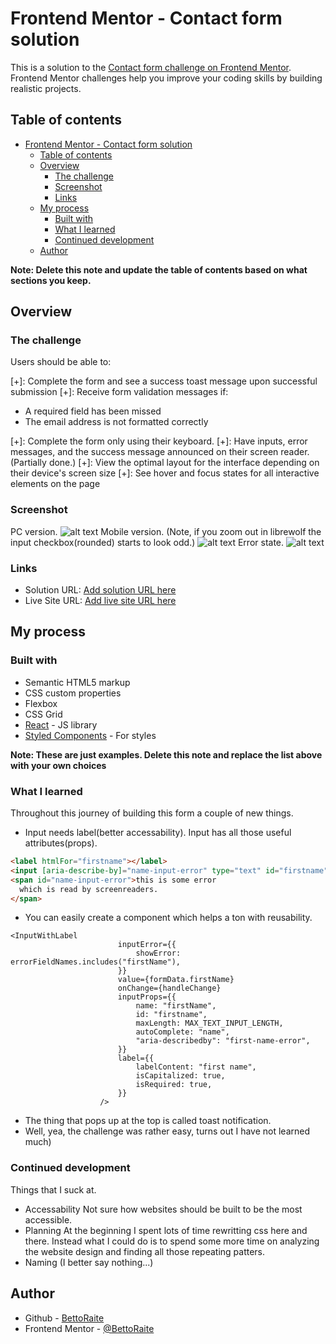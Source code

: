 # Frontend Mentor - Contact form solution

This is a solution to the [Contact form challenge on Frontend Mentor](https://www.frontendmentor.io/challenges/contact-form--G-hYlqKJj). Frontend Mentor challenges help you improve your coding skills by building realistic projects. 

## Table of contents

- [Frontend Mentor - Contact form solution](#frontend-mentor---contact-form-solution)
  - [Table of contents](#table-of-contents)
  - [Overview](#overview)
    - [The challenge](#the-challenge)
    - [Screenshot](#screenshot)
    - [Links](#links)
  - [My process](#my-process)
    - [Built with](#built-with)
    - [What I learned](#what-i-learned)
    - [Continued development](#continued-development)
  - [Author](#author)

**Note: Delete this note and update the table of contents based on what sections you keep.**

## Overview

### The challenge

Users should be able to:

[+]: Complete the form and see a success toast message upon successful submission
[+]: Receive form validation messages if:
  - A required field has been missed
  - The email address is not formatted correctly
  
[+]: Complete the form only using their keyboard.
[+]: Have inputs, error messages, and the success message announced on their screen reader. (Partially done.)
[+]: View the optimal layout for the interface depending on their device's screen size
[+]: See hover and focus states for all interactive elements on the page

### Screenshot
PC version.
![alt text](image.png)
Mobile version. (Note, if you zoom out in librewolf the input checkbox(rounded) starts to look odd.)
![alt text](image-1.png)
Error state.
![alt text](image-2.png)


### Links

- Solution URL: [Add solution URL here](https://github.com/BettoRaite/front-end-challenges/tree/master)
- Live Site URL: [Add live site URL here](https://contact-form-bettoraite.vercel.app/)

## My process

### Built with

- Semantic HTML5 markup
- CSS custom properties
- Flexbox
- CSS Grid
- [React](https://reactjs.org/) - JS library
- [Styled Components](https://styled-components.com/) - For styles

**Note: These are just examples. Delete this note and replace the list above with your own choices**

### What I learned

Throughout this journey of building this form a couple of new things.
- Input needs label(better accessability).
  Input has all those useful attributes(props). 
```html
<label htmlFor="firstname"></label>
<input [aria-describe-by]="name-input-error" type="text" id="firstname" autoComplete="name" />
<span id="name-input-error">this is some error
  which is read by screenreaders.
</span>
```
- You can easily create a component which helps a ton with reusability.
```tsx
<InputWithLabel
						inputError={{
							showError: errorFieldNames.includes("firstName"),
						}}
						value={formData.firstName}
						onChange={handleChange}
						inputProps={{
							name: "firstName",
							id: "firstname",
							maxLength: MAX_TEXT_INPUT_LENGTH,
							autoComplete: "name",
							"aria-describedby": "first-name-error",
						}}
						label={{
							labelContent: "first name",
							isCapitalized: true,
							isRequired: true,
						}}
					/>
```
- The thing that pops up at the top is called toast notification.
- Well, yea, the challenge was rather easy, turns out I have not learned much)

### Continued development
Things that I suck at.
- Accessability
Not sure how websites should be built to be the most accessible.
- Planning
At the beginning I spent lots of time rewritting css here and there. Instead what I could do is to spend some more time on analyzing the website design and finding all those repeating patters.
- Naming (I better say nothing...)


## Author

- Github - [BettoRaite](https://github.com/BettoRaite)
- Frontend Mentor - [@BettoRaite](https://www.frontendmentor.io/profile/BettoRaite)

